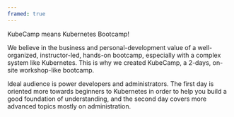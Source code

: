 ```yaml
---
framed: true
---
```


KubeCamp means Kubernetes Bootcamp!

We believe in the business and personal-development value of a well-organized, instructor-led, hands-on bootcamp, especially with a complex system like Kubernetes. This is why we created KubeCamp, a 2-days, on-site workshop-like bootcamp.

Ideal audience is power developers and administrators. The first day is oriented more towards beginners to Kubernetes in order to help you build a good foundation of understanding, and the second day covers more advanced topics mostly on administration.

